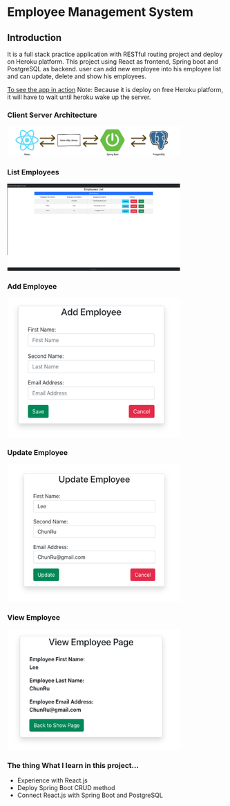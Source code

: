 # Employee Management System	

## Introduction

It is a full stack practice application with RESTful routing project and deploy on Heroku platform. This project using React as frontend, Spring boot and PostgreSQL as backend. user can add new employee into his employee list and can update, delete and show his employees.

<a href="https://fast-retreat-80365.herokuapp.com/employees">To see the app in action</a>
Note: Because it is deploy on free Heroku platform, it will have to wait until heroku wake up the server.

### Client Server Architecture

<img alt="flowChart" src="https://github.com/ja841014/EmployeeManagementSystem/blob/master/img/flowChart.png" width="400">


### List Employees

<img alt="list" src="https://github.com/ja841014/EmployeeManagementSystem/blob/master/img/list.png" width="400">

### Add Employee

<img alt="add" src="https://github.com/ja841014/EmployeeManagementSystem/blob/master/img/add.png" width="400">

### Update Employee

<img alt="update" src="https://github.com/ja841014/EmployeeManagementSystem/blob/master/img/update.png" width="400">

### View Employee

<img alt="view" src="https://github.com/ja841014/EmployeeManagementSystem/blob/master/img/view.png" width="400">


### The thing What I learn in this project...

* Experience with React.js
* Deploy Spring Boot CRUD method
* Connect React.js with Spring Boot and PostgreSQL



